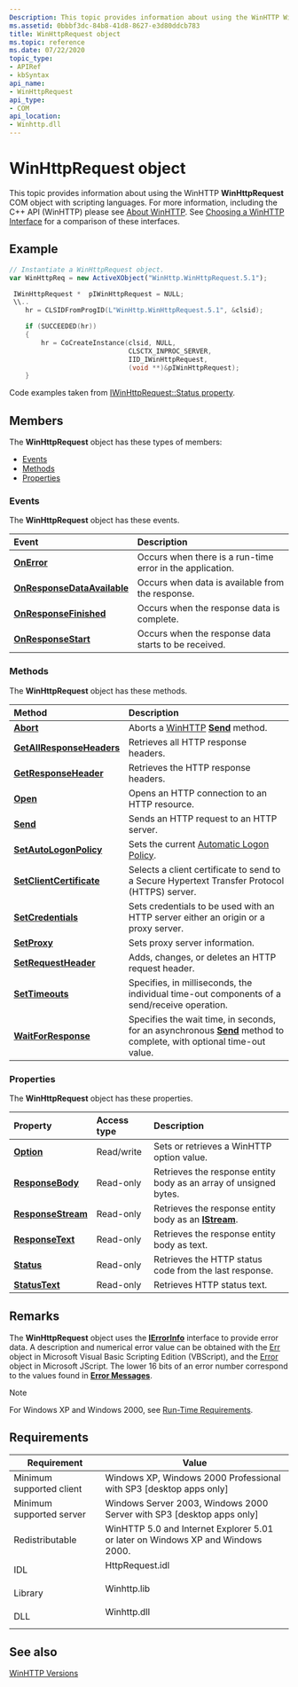```yaml
---
Description: This topic provides information about using the WinHTTP WinHttpRequest COM object with scripting languages.
ms.assetid: 0bbbf3dc-84b8-41d8-8627-e3d80ddcb783
title: WinHttpRequest object
ms.topic: reference
ms.date: 07/22/2020
topic_type: 
- APIRef
- kbSyntax
api_name: 
- WinHttpRequest
api_type: 
- COM
api_location: 
- Winhttp.dll
---
```


# WinHttpRequest object

This topic provides information about using the WinHTTP **WinHttpRequest** COM object with scripting languages. For more information, including the C++ API (WinHTTP) please see [About WinHTTP](about-winhttp.md). See [Choosing a WinHTTP Interface](choosing-a-winhttp-interface.md) for a comparison of these interfaces.

## Example

```javascript
// Instantiate a WinHttpRequest object.
var WinHttpReq = new ActiveXObject("WinHttp.WinHttpRequest.5.1");
```

```cpp
 IWinHttpRequest *  pIWinHttpRequest = NULL;
 \\..
    hr = CLSIDFromProgID(L"WinHttp.WinHttpRequest.5.1", &clsid);

    if (SUCCEEDED(hr))
    {
        hr = CoCreateInstance(clsid, NULL,
                              CLSCTX_INPROC_SERVER,
                              IID_IWinHttpRequest,
                              (void **)&pIWinHttpRequest);
    }
```

Code examples taken from [IWinHttpRequest::Status property](iwinhttprequest-status.md).



## Members

The **WinHttpRequest** object has these types of members:

-   [Events](#events)
-   [Methods](#methods)
-   [Properties](#properties)

### Events

The **WinHttpRequest** object has these events.



| Event                                                                            | Description                                                          |
|:---------------------------------------------------------------------------------|:---------------------------------------------------------------------|
| [**OnError**](iwinhttprequestevents-onerror.md)                                 | Occurs when there is a run-time error in the application.<br/> |
| [**OnResponseDataAvailable**](iwinhttprequestevents-onresponsedataavailable.md) | Occurs when data is available from the response.<br/>          |
| [**OnResponseFinished**](iwinhttprequestevents-onresponsefinished.md)           | Occurs when the response data is complete.<br/>                |
| [**OnResponseStart**](iwinhttprequestevents-onresponsestart.md)                 | Occurs when the response data starts to be received.<br/>      |



 

### Methods

The **WinHttpRequest** object has these methods.



| Method                                                                 | Description                                                                                                                                                |
|:-----------------------------------------------------------------------|:-----------------------------------------------------------------------------------------------------------------------------------------------------------|
| [**Abort**](iwinhttprequest-abort.md)                                 | Aborts a [WinHTTP](about-winhttp.md) [**Send**](iwinhttprequest-send.md) method.<br/>                                                              |
| [**GetAllResponseHeaders**](iwinhttprequest-getallresponseheaders.md) | Retrieves all HTTP response headers.<br/>                                                                                                            |
| [**GetResponseHeader**](iwinhttprequest-getresponseheader.md)         | Retrieves the HTTP response headers.<br/>                                                                                                            |
| [**Open**](iwinhttprequest-open.md)                                   | Opens an HTTP connection to an HTTP resource.<br/>                                                                                                   |
| [**Send**](iwinhttprequest-send.md)                                   | Sends an HTTP request to an HTTP server.<br/>                                                                                                        |
| [**SetAutoLogonPolicy**](iwinhttprequest-setautologonpolicy.md)       | Sets the current [Automatic Logon Policy](authentication-in-winhttp.md).<br/>                                                |
| [**SetClientCertificate**](iwinhttprequest-setclientcertificate.md)   | Selects a client certificate to send to a Secure Hypertext Transfer Protocol (HTTPS) server.<br/>                                                    |
| [**SetCredentials**](iwinhttprequest-setcredentials.md)               | Sets credentials to be used with an HTTP server either an origin or a proxy server.<br/>                                                             |
| [**SetProxy**](iwinhttprequest-setproxy.md)                           | Sets proxy server information.<br/>                                                                                                                  |
| [**SetRequestHeader**](iwinhttprequest-setrequestheader.md)           | Adds, changes, or deletes an HTTP request header.<br/>                                                                                               |
| [**SetTimeouts**](iwinhttprequest-settimeouts.md)                     | Specifies, in milliseconds, the individual time-out components of a send/receive operation.<br/>                                                     |
| [**WaitForResponse**](iwinhttprequest-waitforresponse.md)             | Specifies the wait time, in seconds, for an asynchronous [**Send**](iwinhttprequest-send.md) method to complete, with optional time-out value.<br/> |



 

### Properties

The **WinHttpRequest** object has these properties.



| Property                                                            | Access type           | Description                                                                     |
|:--------------------------------------------------------------------|:----------------------|:--------------------------------------------------------------------------------|
| [**Option**](iwinhttprequest-option.md)<br/>                 | Read/write<br/> | Sets or retrieves a WinHTTP option value.<br/>                            |
| [**ResponseBody**](iwinhttprequest-responsebody.md)<br/>     | Read-only<br/>  | Retrieves the response entity body as an array of unsigned bytes.<br/>    |
| [**ResponseStream**](iwinhttprequest-responsestream.md)<br/> | Read-only<br/>  | Retrieves the response entity body as an [**IStream**](/windows/desktop/api/objidl/nn-objidl-istream).<br/> |
| [**ResponseText**](iwinhttprequest-responsetext.md)<br/>     | Read-only<br/>  | Retrieves the response entity body as text.<br/>                          |
| [**Status**](iwinhttprequest-status.md)<br/>                 | Read-only<br/>  | Retrieves the HTTP status code from the last response.<br/>               |
| [**StatusText**](iwinhttprequest-statustext.md)<br/>         | Read-only<br/>  | Retrieves HTTP status text.<br/>                                          |



 

## Remarks

The **WinHttpRequest** object uses the [**IErrorInfo**](/previous-versions/windows/desktop/api/oaidl/nn-oaidl-ierrorinfo) interface to provide error data. A description and numerical error value can be obtained with the [Err](/previous-versions//sbf5ze0e(v=vs.85)) object in Microsoft Visual Basic Scripting Edition (VBScript), and the [Error](https://msdn.microsoft.com/library/dww52sbt.aspx) object in Microsoft JScript. The lower 16 bits of an error number correspond to the values found in [**Error Messages**](error-messages.md).

> [!Note]  
> For Windows XP and Windows 2000, see [Run-Time Requirements](winhttp-start-page.md).

 

## Requirements



| Requirement | Value |
|-------------------------------------|--------------------------------------------------------------------------------------------|
| Minimum supported client<br/> | Windows XP, Windows 2000 Professional with SP3 \[desktop apps only\]<br/>            |
| Minimum supported server<br/> | Windows Server 2003, Windows 2000 Server with SP3 \[desktop apps only\]<br/>         |
| Redistributable<br/>          | WinHTTP 5.0 and Internet Explorer 5.01 or later on Windows XP and Windows 2000.<br/> |
| IDL<br/>                      | <dl> <dt>HttpRequest.idl</dt> </dl> |
| Library<br/>                  | <dl> <dt>Winhttp.lib</dt> </dl>     |
| DLL<br/>                      | <dl> <dt>Winhttp.dll</dt> </dl>     |



## See also

<dl> <dt>

[WinHTTP Versions](winhttp-versions.md)
</dt> </dl>

 

